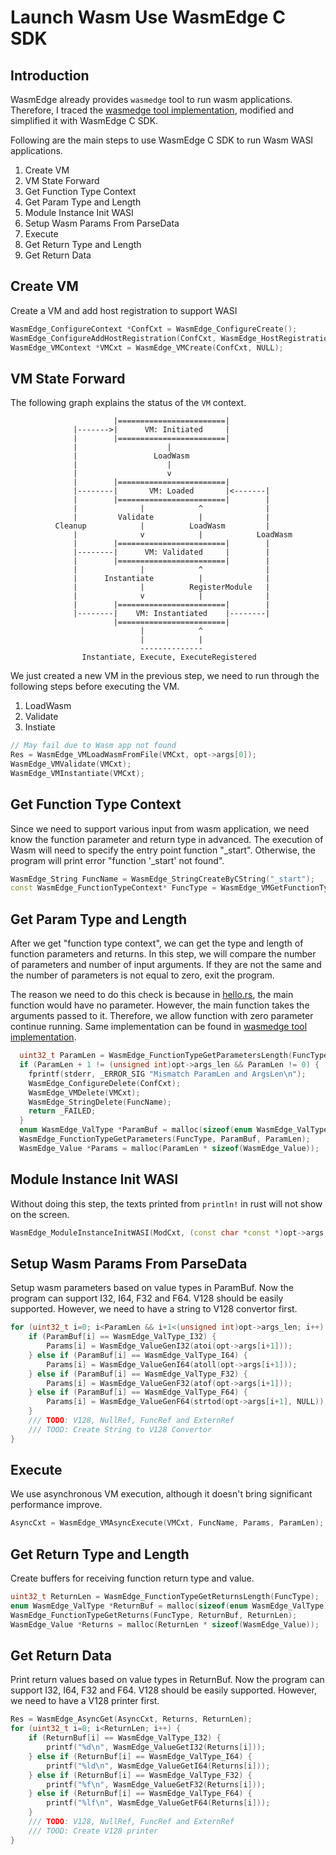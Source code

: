 # Launch Wasm Use WasmEdge C SDK

## Introduction

WasmEdge already provides `wasmedge` tool to run wasm applications. Therefore, I traced the [wasmedge tool implementation](https://github.com/WasmEdge/WasmEdge/blob/8573df4cf82f10546f35e6a0523b010ffcf90d31/lib/driver/runtimeTool.cpp), modified and simplified it with WasmEdge C SDK.

Following are the main steps to use WasmEdge C SDK to run Wasm WASI applications.

1. Create VM
2. VM State Forward
3. Get Function Type Context
4. Get Param Type and Length
5. Module Instance Init WASI
6. Setup Wasm Params From ParseData
7. Execute
8. Get Return Type and Length
9. Get Return Data

## Create VM
Create a VM and add host registration to support WASI

```cc
WasmEdge_ConfigureContext *ConfCxt = WasmEdge_ConfigureCreate();
WasmEdge_ConfigureAddHostRegistration(ConfCxt, WasmEdge_HostRegistration_Wasi);
WasmEdge_VMContext *VMCxt = WasmEdge_VMCreate(ConfCxt, NULL);
```

## VM State Forward
The following graph explains the status of the `VM` context.

```
                       |========================|
              |------->|      VM: Initiated     |
              |        |========================|
              |                    |
              |                 LoadWasm
              |                    |
              |                    v
              |        |========================|
              |--------|       VM: Loaded       |<-------|
              |        |========================|        |
              |              |            ^              |
              |         Validate          |              |
          Cleanup            |          LoadWasm         |
              |              v            |            LoadWasm
              |        |========================|        |
              |--------|      VM: Validated     |        |
              |        |========================|        |
              |              |            ^              |
              |      Instantiate          |              |
              |              |          RegisterModule   |
              |              v            |              |
              |        |========================|        |
              |--------|    VM: Instantiated    |--------|
                       |========================|
                             |            ^
                             |            |
                             --------------
                Instantiate, Execute, ExecuteRegistered

```

We just created a new VM in the previous step, we need to run through the following steps before executing the VM.
1. LoadWasm
2. Validate
3. Instiate

```cpp
// May fail due to Wasm app not found
Res = WasmEdge_VMLoadWasmFromFile(VMCxt, opt->args[0]); 
WasmEdge_VMValidate(VMCxt);
WasmEdge_VMInstantiate(VMCxt);
```

## Get Function Type Context
Since we need to support various input from wasm application, we need know the function parameter and return type in advanced. The execution of Wasm will need to specify the entry point function "_start". Otherwise, the program will print error "function '_start' not found".

```cpp
WasmEdge_String FuncName = WasmEdge_StringCreateByCString("_start");
const WasmEdge_FunctionTypeContext* FuncType = WasmEdge_VMGetFunctionType(VMCxt, FuncName);
```

## Get Param Type and Length

After we get "function type context", we can get the type and length of function parameters and returns. In this step, we will compare the number of parameters and number of input arguments. If they are not the same and the number of parameters is not equal to zero, exit the program. 

The reason we need to do this check is because in [hello.rs](../wasm_app/wasm_hello/hello.rs), the main function would have no parameter. However, the main function takes the arguments passed to it. Therefore, we allow function with zero parameter continue running. Same implementation can be found in [wasmedge tool implementation](https://github.com/WasmEdge/WasmEdge/blob/8573df4cf82f10546f35e6a0523b010ffcf90d31/lib/driver/runtimeTool.cpp#L256).

```cpp
  uint32_t ParamLen = WasmEdge_FunctionTypeGetParametersLength(FuncType);
  if (ParamLen + 1 != (unsigned int)opt->args_len && ParamLen != 0) {
    fprintf(stderr, _ERROR_SIG "Mismatch ParamLen and ArgsLen\n");
    WasmEdge_ConfigureDelete(ConfCxt);
    WasmEdge_VMDelete(VMCxt);
    WasmEdge_StringDelete(FuncName);
    return _FAILED;
  }
  enum WasmEdge_ValType *ParamBuf = malloc(sizeof(enum WasmEdge_ValType) * ParamLen);
  WasmEdge_FunctionTypeGetParameters(FuncType, ParamBuf, ParamLen);
  WasmEdge_Value *Params = malloc(ParamLen * sizeof(WasmEdge_Value));
```

## Module Instance Init WASI
Without doing this step, the texts printed from `println!` in rust will not show on the screen.

```cpp
WasmEdge_ModuleInstanceInitWASI(ModCxt, (const char *const *)opt->args, opt->args_len, NULL, 0, NULL, 0);
```

## Setup Wasm Params From ParseData

Setup wasm parameters based on value types in ParamBuf. Now the program can support I32, I64, F32 and F64. V128 should be easily supported. However, we need to have a string to V128 convertor first.

```cpp
for (uint32_t i=0; i<ParamLen && i+1<(unsigned int)opt->args_len; i++) {
    if (ParamBuf[i] == WasmEdge_ValType_I32) {
        Params[i] = WasmEdge_ValueGenI32(atoi(opt->args[i+1]));
    } else if (ParamBuf[i] == WasmEdge_ValType_I64) {
        Params[i] = WasmEdge_ValueGenI64(atoll(opt->args[i+1]));
    } else if (ParamBuf[i] == WasmEdge_ValType_F32) {
        Params[i] = WasmEdge_ValueGenF32(atof(opt->args[i+1]));
    } else if (ParamBuf[i] == WasmEdge_ValType_F64) {
        Params[i] = WasmEdge_ValueGenF64(strtod(opt->args[i+1], NULL));
    }
    /// TODO: V128, NullRef, FuncRef and ExternRef
    /// TOOD: Create String to V128 Convertor
}
```

## Execute

We use asynchronous VM execution, although it doesn't bring significant performance improve.

```cpp
AsyncCxt = WasmEdge_VMAsyncExecute(VMCxt, FuncName, Params, ParamLen);

```

## Get Return Type and Length
Create buffers for receiving function return type and value.

```cpp
uint32_t ReturnLen = WasmEdge_FunctionTypeGetReturnsLength(FuncType);
enum WasmEdge_ValType *ReturnBuf = malloc(sizeof(enum WasmEdge_ValType) * ReturnLen);
WasmEdge_FunctionTypeGetReturns(FuncType, ReturnBuf, ReturnLen);
WasmEdge_Value *Returns = malloc(ReturnLen * sizeof(WasmEdge_Value));
```

## Get Return Data
Print return values based on value types in ReturnBuf. Now the program can support I32, I64, F32 and F64. V128 should be easily supported. However, we need to have a V128 printer first.

```cpp
Res = WasmEdge_AsyncGet(AsyncCxt, Returns, ReturnLen);
for (uint32_t i=0; i<ReturnLen; i++) {
    if (ReturnBuf[i] == WasmEdge_ValType_I32) {
        printf("%d\n", WasmEdge_ValueGetI32(Returns[i]));
    } else if (ReturnBuf[i] == WasmEdge_ValType_I64) {
        printf("%ld\n", WasmEdge_ValueGetI64(Returns[i]));
    } else if (ReturnBuf[i] == WasmEdge_ValType_F32) {
        printf("%f\n", WasmEdge_ValueGetF32(Returns[i]));
    } else if (ReturnBuf[i] == WasmEdge_ValType_F64) {
        printf("%lf\n", WasmEdge_ValueGetF64(Returns[i]));
    }
    /// TODO: V128, NullRef, FuncRef and ExternRef
    /// TOOD: Create V128 printer
}
```